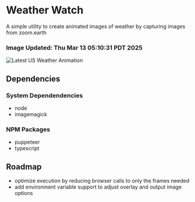 # Weather Watch

A simple utility to create animated images of weather by capturing images from zoom.earth

### Image Updated: Thu Mar 13 05:10:31 PDT 2025

![Latest US Weather Animation](animations/2025-03-13.webp)

## Dependencies
### System Dependendencies
* node
* imagemagick
### NPM Packages
* puppeteer
* typescript

## Roadmap
* optimize execution by reducing browser calls to only the frames needed
* add environment variable support to adjust overlay and output image options
